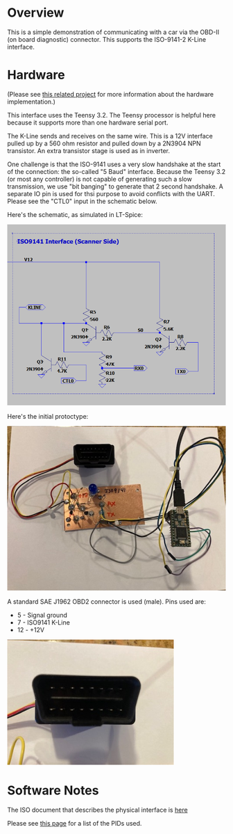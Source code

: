 Overview
========

This is a simple demonstration of communicating with a car via the OBD-II (on board diagnostic)
connector.  This supports the ISO-9141-2 K-Line interface. 

Hardware
========

(Please see [this related project](https://github.com/brucemack/iso9141-interface) for more information about the hardware implementation.)

This interface uses the Teensy 3.2.  The Teensy processor is helpful here because it supports more 
than one hardware serial port.

The K-Line sends and receives on the same wire.  This is a 12V interface pulled up by a 560 ohm resistor and pulled down by a 2N3904 NPN transistor.  An extra transistor stage is used as in inverter.

One challenge is that the ISO-9141 uses a very slow handshake at the start of the connection: the so-called "5 Baud" interface.  Because the Teensy 3.2 (or most any controller) is not capable of generating such a slow transmission, we use "bit banging" to generate that 2 second handshake.  A separate IO pin is used for thsi purpose to avoid conflicts with the UART.  Please see the "CTL0" input in the schematic below.

Here's the schematic, as simulated in LT-Spice:

![](images/SC1.png)

Here's the initial protoctype:

![](images/IMG_1607.jpg)

A standard SAE J1962 OBD2 connector is used (male).  Pins used are:
* 5 - Signal ground 
* 7 - ISO9141 K-Line
* 12 - +12V

![](images/IMG_1609.jpg)

Software Notes
==============

The ISO document that describes the physical interface is [here](https://andrewrevill.co.uk/ReferenceLibrary/OBDII%20Specifications%20-%20ISO-9141-2%20(Physical).pdf)

Please see [this page](https://en.wikipedia.org/wiki/OBD-II_PIDs) for a list of the PIDs used.

